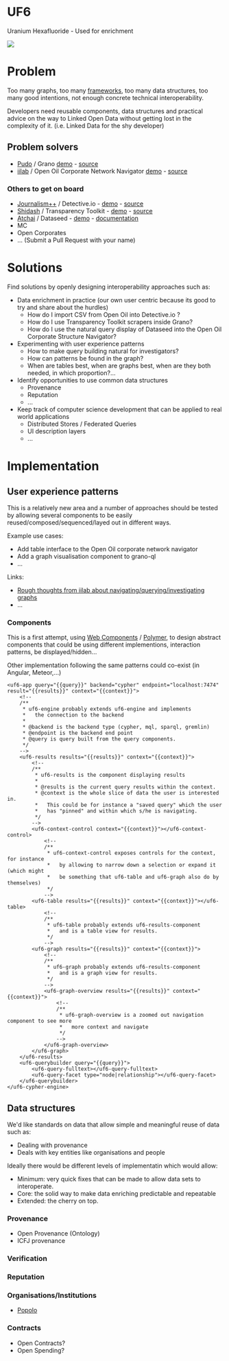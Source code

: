 # UF6

Uranium Hexafluoride - Used for enrichment

![](http://upload.wikimedia.org/wikipedia/commons/thumb/9/94/Uranium_hexafluoride_crystals_sealed_in_an_ampoule.jpg/330px-Uranium_hexafluoride_crystals_sealed_in_an_ampoule.jpg)

# Problem

Too many graphs, too many [frameworks](https://docs.google.com/a/iilab.org/spreadsheet/ccc?key=0AplklDf0nYxWdFhmTWZUc0o0SzAzMkRuMTZCUVBVeHc&usp=drive_web#gid=0), too many data structures, too many good intentions, not enough concrete technical interoperability.

Developers need reusable components, data structures and practical advice on the way to Linked Open Data without getting lost in the complexity of it. (i.e. Linked Data for the shy developer)

## Problem solvers
 - [Pudo](http://granoproject.org/) / Grano [demo](http://beta.grano.cc/#/) - [source](https://github.com/granoproject)
 - [iilab](https://iilab.org) / Open Oil Corporate Network Navigator [demo](https://openoil.iilab.org) - [source](https://github.com/iilab/openoil)

### Others to get on board
 - [Journalism++](http://www.jplusplus.org/en/) / Detective.io - [demo](http://www.detective.io) - [source](https://github.com/jplusplus/detective.io)
 - [Shidash](https://github.com/shidash) / Transparency Toolkit - [demo](http://transparencytoolkit.org/) - [source](https://github.com/TransparencyToolkit/Transparency-Toolkit)
 - [Atchai](http://www.atchai.com/) / Dataseed - [demo](https://getdataseed.com/visualise/mortality/1) - [documentation](https://getdataseed.com/documentation)
 - MC
 - Open Corporates
 - ... (Submit a Pull Request with your name)

# Solutions

Find solutions by openly designing interoperability approaches such as:
 - Data enrichment in practice (our own user centric because its good to try and share about the hurdles)
   - How do I import CSV from Open Oil into Detective.io ?
   - How do I use Transparency Toolkit scrapers inside Grano?
   - How do I use the natural query display of Dataseed into the Open Oil Corporate Structure Navigator? 
 - Experimenting with user experience patterns
   - How to make query building natural for investigators?
   - How can patterns be found in the graph?
   - When are tables best, when are graphs best, when are they both needed, in which proportion?...
 - Identify opportunities to use common data structures 
   - Provenance
   - Reputation
   - ...
 - Keep track of computer science development that can be applied to real world applications
   - Distributed Stores / Federated Queries
   - UI description layers
   - ...

# Implementation

## User experience patterns

This is a relatively new area and a number of approaches should be tested by allowing several components to be easily reused/composed/sequenced/layed out in different ways.

Example use cases:
 - Add table interface to the Open Oil corporate network navigator
 - Add a graph visualisation component to grano-ql
 - ...

Links:
 - [Rough thoughts from iilab about navigating/querying/investigating graphs](https://www.penflip.com/jun/iilab-graph/blob/master/graph-interfaces.txt)
 - ...

### Components

This is a first attempt, using [Web Components](http://webcomponents.org/) / [Polymer](http://polymer-project.org/), to design abstract components that could be using different implementions, interaction patterns, be displayed/hidden...

Other implementation following the same patterns could co-exist (in Angular, Meteor,...)

```
<uf6-app query="{{query}}" backend="cypher" endpoint="localhost:7474" result="{{results}}" context="{{context}}">
    <!--
	/**
	 * uf6-engine probably extends uf6-engine and implements 
	 *   the connection to the backend
	 *
	 * @backend is the backend type (cypher, mql, sparql, gremlin)
	 * @endpoint is the backend end point
	 * @query is query built from the query components.
	 */
	-->
	<uf6-results results="{{results}}" context="{{context}}">
	    <!--
		/**
		 * uf6-results is the component displaying results 
		 *
		 * @results is the current query results within the context.
		 * @context is the whole slice of data the user is interested in. 
		 *   This could be for instance a "saved query" which the user 
		 *   has "pinned" and within which s/he is navigating.
		 */
		-->
	    <uf6-context-control context="{{context}}"></uf6-context-control>
	        <!--
			/**
			 * uf6-context-control exposes controls for the context, for instance
			 *   by allowing to narrow down a selection or expand it (which might 
			 *   be something that uf6-table and uf6-graph also do by themselves) 
			 */
			-->
		<uf6-table results="{{results}}" context="{{context}}"></uf6-table>
	        <!--
			/**
			 * uf6-table probably extends uf6-results-component
			 *   and is a table view for results.
			 */
			-->
		<uf6-graph results="{{results}}" context="{{context}}">
	        <!--
			/**
			 * uf6-graph probably extends uf6-results-component
			 *   and is a graph view for results.
			 */
			-->
			<uf6-graph-overview results="{{results}}" context="{{context}}">
		        <!--
				/**
				 * uf6-graph-overview is a zoomed out navigation component to see more 
				 *   more context and navigate
				 */
				-->
			</uf6-graph-overview>
		</uf6-graph>
	</uf6-results>
	<uf6-querybuilder query="{{query}}">
		<uf6-query-fulltext></uf6-query-fulltext>
		<uf6-query-facet type="node|relationship"></uf6-query-facet>
	</uf6-querybuilder>
</uf6-cypher-engine>
```

## Data structures

We'd like standards on data that allow simple and meaningful reuse of data such as:
 - Dealing with provenance
 - Deals with key entities like organisations and people

Ideally there would be different levels of implementatin which would allow:
 - Minimum: very quick fixes that can be made to allow data sets to interoperate.
 - Core: the solid way to make data enriching predictable and repeatable
 - Extended: the cherry on top.

### Provenance
 - Open Provenance (Ontology)
 - ICFJ provenance

### Verification

### Reputation


### Organisations/Institutions

 - [Popolo](http://popoloproject.com/) 
 
### Contracts

 - Open Contracts?
 - Open Spending?



